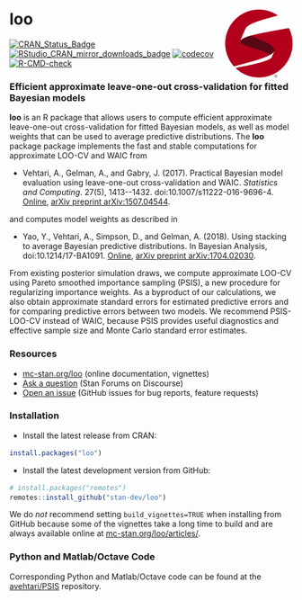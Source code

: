 # loo <img src="man/figures/stanlogo.png" align="right" width="120" />

<!-- badges: start -->
[![CRAN_Status_Badge](https://www.r-pkg.org/badges/version/loo?color=blue)](https://cran.r-project.org/web/packages/loo)
[![RStudio_CRAN_mirror_downloads_badge](https://cranlogs.r-pkg.org/badges/loo?color=blue)](https://cran.r-project.org/web/packages/loo)
[![codecov](https://codecov.io/gh/stan-dev/loo/branch/master/graph/badge.svg)](https://codecov.io/github/stan-dev/loo?branch=master)
[![R-CMD-check](https://github.com/stan-dev/loo/workflows/R-CMD-check/badge.svg)](https://github.com/stan-dev/loo/actions)
<!-- badges: end -->

### Efficient approximate leave-one-out cross-validation for fitted Bayesian models

__loo__ is an R package that allows users to compute efficient approximate
leave-one-out cross-validation for fitted Bayesian models, as well as model
weights that can be used to average predictive distributions. 
The __loo__ package package implements the fast and stable computations for 
approximate LOO-CV and WAIC from

* Vehtari, A., Gelman, A., and Gabry, J. (2017). Practical Bayesian model 
evaluation using leave-one-out cross-validation and WAIC. 
_Statistics and Computing_. 27(5), 1413--1432. 
doi:10.1007/s11222-016-9696-4. [Online](https://link.springer.com/article/10.1007/s11222-016-9696-4), 
[arXiv preprint arXiv:1507.04544](https://arxiv.org/abs/1507.04544).

and computes model weights as described in

* Yao, Y., Vehtari, A., Simpson, D., and Gelman, A. (2018). Using
stacking to average Bayesian predictive distributions. In Bayesian
Analysis, doi:10.1214/17-BA1091. 
[Online](https://projecteuclid.org/euclid.ba/1516093227),
[arXiv preprint arXiv:1704.02030](https://arxiv.org/abs/1704.02030).

From existing posterior simulation draws, we compute approximate LOO-CV using
Pareto smoothed importance sampling (PSIS), a new procedure for regularizing
importance weights. As a byproduct of our calculations, we also obtain
approximate standard errors for estimated predictive errors and for comparing
predictive errors between two models. We recommend PSIS-LOO-CV instead of WAIC, 
because PSIS provides useful diagnostics and effective sample size and Monte 
Carlo standard error estimates.


### Resources

* [mc-stan.org/loo](https://mc-stan.org/loo) (online documentation, vignettes)
* [Ask a question](https://discourse.mc-stan.org) (Stan Forums on Discourse)
* [Open an issue](https://github.com/stan-dev/loo/issues) (GitHub issues for bug reports, feature requests)


### Installation

* Install the latest release from CRAN:

```r
install.packages("loo")
```

* Install the latest development version from GitHub:

```r
# install.packages("remotes")
remotes::install_github("stan-dev/loo")
```

We do _not_ recommend setting `build_vignettes=TRUE` when installing from GitHub
because some of the vignettes take a long time to build and are always available
online at [mc-stan.org/loo/articles/](https://mc-stan.org/loo/articles/).

### Python and Matlab/Octave Code

Corresponding Python and Matlab/Octave code can be found at the
[avehtari/PSIS](https://github.com/avehtari/PSIS) repository.

